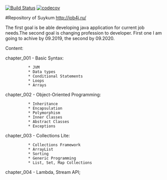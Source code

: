 [![Build Status](https://travis-ci.org/Suykum/job4j.svg?branch=master)](https://travis-ci.org/Suykum/job4j)
[![codecov](https://codecov.io/gh/Suykum/job4j/branch/master/graph/badge.svg)](https://codecov.io/gh/Suykum/job4j)

#Repository of Suykum
http://job4j.ru/

The first goal is be able developing java application for current job needs.The second goal is changing profession 
to developer. First one I am going to achive by 09.2019, the second by 09.2020.

Content:

chapter_001 - Basic Syntax:

              * JVM
              * Data types
              * Conditional Statements
              * Loops
              * Arrays
              
chapter_002 - Object-Oriented Programming:

              * Inheritance
              * Encapsulation
              * Polymorphism
              * Inner Classes
              * Abstract Classes
              * Exceptions

chapter_003 - Collections Lite:

              * Collections Framework
              * ArrayList
              * Sorting
              * Generic Programming
              * List, Set, Map Collections

chapter_004 - Lambda, Stream API;
